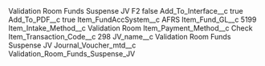 <?xml version="1.0" encoding="UTF-8"?>
<CustomMetadata xmlns="http://soap.sforce.com/2006/04/metadata" xmlns:xsi="http://www.w3.org/2001/XMLSchema-instance" xmlns:xsd="http://www.w3.org/2001/XMLSchema">
    <label>Validation Room Funds Suspense JV F2</label>
    <protected>false</protected>
    <values>
        <field>Add_To_Interface__c</field>
        <value xsi:type="xsd:boolean">true</value>
    </values>
    <values>
        <field>Add_To_PDF__c</field>
        <value xsi:type="xsd:boolean">true</value>
    </values>
    <values>
        <field>Item_FundAccSystem__c</field>
        <value xsi:type="xsd:string">AFRS</value>
    </values>
    <values>
        <field>Item_Fund_GL__c</field>
        <value xsi:type="xsd:string">5199</value>
    </values>
    <values>
        <field>Item_Intake_Method__c</field>
        <value xsi:type="xsd:string">Validation Room</value>
    </values>
    <values>
        <field>Item_Payment_Method__c</field>
        <value xsi:type="xsd:string">Check</value>
    </values>
    <values>
        <field>Item_Transaction_Code__c</field>
        <value xsi:type="xsd:string">298</value>
    </values>
    <values>
        <field>JV_name__c</field>
        <value xsi:type="xsd:string">Validation Room Funds Suspense JV</value>
    </values>
    <values>
        <field>Journal_Voucher_mtd__c</field>
        <value xsi:type="xsd:string">Validation_Room_Funds_Suspense_JV</value>
    </values>
</CustomMetadata>
